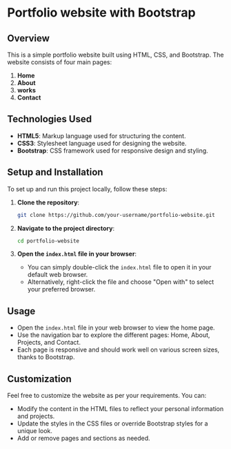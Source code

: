# Portfolio website with Bootstrap

## Overview

This is a simple portfolio website built using HTML, CSS, and Bootstrap. The website consists of four main pages:

1. **Home** 
2. **About** 
3. **works** 
4. **Contact**

## Technologies Used

- **HTML5**: Markup language used for structuring the content.
- **CSS3**: Stylesheet language used for designing the website.
- **Bootstrap**: CSS framework used for responsive design and styling.

## Setup and Installation

To set up and run this project locally, follow these steps:

1. **Clone the repository**:
    ```bash
    git clone https://github.com/your-username/portfolio-website.git
    ```

2. **Navigate to the project directory**:
    ```bash
    cd portfolio-website
    ```

3. **Open the `index.html` file in your browser**:
    - You can simply double-click the `index.html` file to open it in your default web browser.
    - Alternatively, right-click the file and choose "Open with" to select your preferred browser.
  
## Usage

- Open the `index.html` file in your web browser to view the home page.
- Use the navigation bar to explore the different pages: Home, About, Projects, and Contact.
- Each page is responsive and should work well on various screen sizes, thanks to Bootstrap.

## Customization

Feel free to customize the website as per your requirements. You can:

- Modify the content in the HTML files to reflect your personal information and projects.
- Update the styles in the CSS files or override Bootstrap styles for a unique look.
- Add or remove pages and sections as needed.
